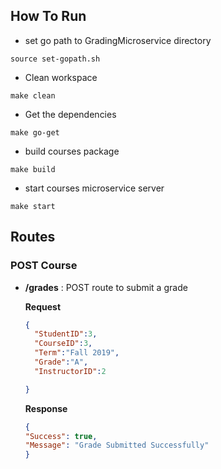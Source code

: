## How To Run
* set go path to GradingMicroservice directory
```shell
source set-gopath.sh
```
* Clean workspace
```shell
make clean
```
* Get the dependencies
```shell
make go-get
```
* build courses package
```shell
make build
```

* start courses microservice server
```shell
make start
```

## Routes

### POST Course
* **/grades** : POST route to submit a grade

  **Request**
  ```json
  {
	"StudentID":3,
	"CourseID":3,
	"Term":"Fall 2019",
	"Grade":"A",
	"InstructorID":2

  }
  ```
  **Response**
  ```json
  {
  "Success": true,
  "Message": "Grade Submitted Successfully"
  }
  ```
